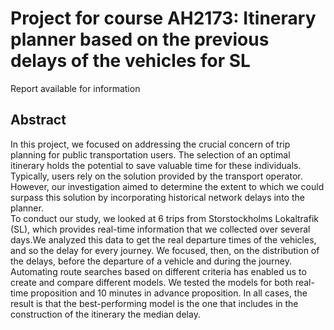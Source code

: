 ﻿# Project for course AH2173: Itinerary planner based on the previous delays of the vehicles for SL

Report available for information

## Abstract

In this project, we focused on addressing the crucial concern of trip planning for
public transportation users. The selection of an optimal itinerary holds the potential to
save valuable time for these individuals. Typically, users rely on the solution provided
by the transport operator. However, our investigation aimed to determine the extent to
which we could surpass this solution by incorporating historical network delays into
the planner.
<br>
To conduct our study, we looked at 6 trips from Storstockholms Lokaltrafik (SL),
which provides real-time information that we collected over several days.We analyzed
this data to get the real departure times of the vehicles, and so the delay for every
journey. We focused, then, on the distribution of the delays, before the departure of a
vehicle and during the journey.
<br>
Automating route searches based on different criteria has enabled us to create and
compare different models. We tested the models for both real-time proposition and
10 minutes in advance proposition. In all cases, the result is that the best-performing
model is the one that includes in the construction of the itinerary the median delay.
